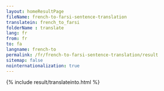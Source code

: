 ```yaml
---
layout: homeResultPage
fileName: french-to-farsi-sentence-translation
translatein: french_to_farsi
folderName : translate
lang: fr
from: fr
to: fa
langname: french-to
permalink: /fr/french-to-farsi-sentence-translation/result
sitemap: false
nointernationalization: true
---
```

{% include result/translateinto.html %}

<script src="/js/result/translation.js" data-foldername="{{page.folderName}}" data-lang="{{page.lang}}"></script>

